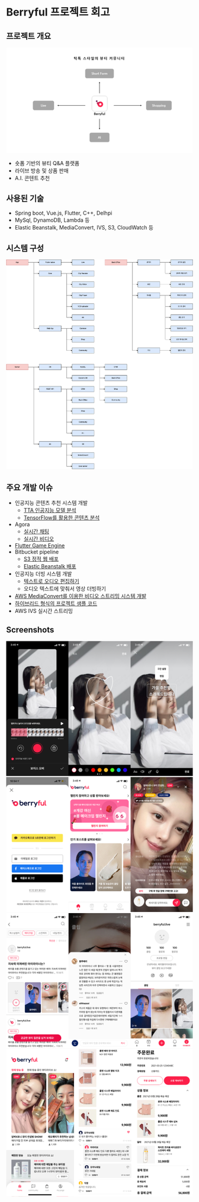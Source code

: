 # Berryful 프로젝트 회고

## 프로젝트 개요

![](./pic-1.png)
* 숏폼 기반의 뷰티 Q&A 플랫폼
* 라이브 방송 및 상품 판매
* A.I. 콘텐트 추천


## 사용된 기술

* Spring boot, Vue.js, Flutter, C++, Delhpi
* MySql, DynamoDB, Lambda 등
* Elastic Beanstalk, MediaConvert, IVS, S3, CloudWatch 등


## 시스템 구성

![](./pic-2.png)


## 주요 개발 이슈

* 인공지능 콘텐츠 추천 시스템 개발
  * [TTA 인공지능 모델 분석](/docs/TensorFlow-Recommand-Contents-02.pdf)
  * [TensorFlow를 활용한 콘텐츠 분석](/docs/TensorFlow-Recommand-Contents-01.pdf)
* Agora
  * [실시간 채팅](/docs/Agora-Real-Time-Messaging-with-Flutter.pdf)
  * [실시간 비디오](/docs/Agora-Video-Streaming-with-Flutter.pdf)
* [Flutter Game Engine](https://ryujt.github.io/flutter-game-engine/)
* Bitbucket pipeline
  * [S3 정적 웹 배포](/docs/Bitbucket-Pipelines-AWS-S3.pdf)
  * [Elastic Beanstalk 배포](/docs/Bitbucket-Pipelines-AWS-EB.pdf)
* 인공지능 더빙 시스템 개발
  * [텍스트로 오디오 편집하기](/docs/Dubbing-Editor.pdf)
  * 오디오 텍스트에 맞춰서 영상 더빙하기
* [AWS MediaConvert를 이용한 비디오 스트리밍 시스템 개발](https://ryujt.github.io/video-streamming/)
* [하이브리드 형식의 프로젝트 샘플 코드](https://ryujt.github.io/hybrid-app-sample-code/)
* AWS IVS 실시간 스트리밍


## Screenshots

![](./image1.png)
![](./image2.png)
![](./image3.png)
![](./image4.png)
